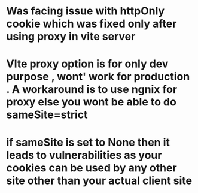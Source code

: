 # Was facing issue with httpOnly cookie which was fixed only after using proxy in vite server

# VIte proxy option is for only dev purpose , wont' work for production . A workaround is to use ngnix for proxy else you wont be able to do sameSite=strict

# if sameSite is set to None then it leads to vulnerabilities as your  cookies can be used by any other site other than your actual client site 